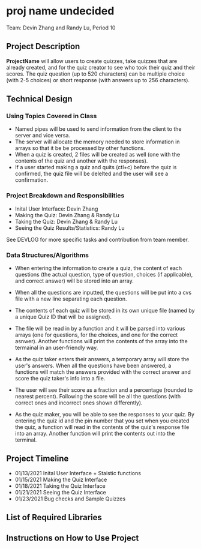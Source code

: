# proj name undecided

Team: Devin Zhang and Randy Lu, Period 10

## Project Description
__ProjectName__ will allow users to create quizzes, take quizzes that are already created, and for the quiz creator to see who took their quiz and their scores. The quiz question (up to 520 characters) can be multiple choice (with 2-5 choices) or short response (with answers up to 256 characters).  

## Technical Design

### Using Topics Covered in Class
  - Named pipes will be used to send information from the client to the server and vice versa. 
  - The server will allocate the memory needed to store information in arrays so that it be be processed by other functions.
  - When a quiz is created, 2 files will be created as well (one with the contents of the quiz and another with the responses).
  - If a user started making a quiz and quits (ctl+c) before the quiz is confirmed, the quiz file will be delelted and the user will see a confirmation.
  
### Project Breakdown and Responsibilities
  - Inital User Interface: Devin Zhang
  - Making the Quiz: Devin Zhang & Randy Lu
  - Taking the Quiz: Devin Zhang & Randy Lu
  - Seeing the Quiz Results/Statistics: Randy Lu
  
  See DEVLOG for more specific tasks and contribution from team member.
  
### Data Structures/Algorithms
  - When entering the information to create a quiz, the content of each questions (the actual question, type of question, choices (if applicable), and correct answer) will be stored into an array. 
  - When all the questions are inputted, the questions will be put into a cvs file with a new line separating each question.
  - The contents of each quiz will be stored in its own unique file (named by a unique Quiz ID that will be assigned).
  
  - The file will be read in by a function and it will be parsed into various arrays (one for questions, for the choices, and one for the correct asnwer). Another functions will print the contents of the array into the termainal in an user-friendly way. 
  - As the quiz taker enters their answers, a temporary array will store the user's answers. When all the questions have been answered, a functions will match the answers provided with the correct answer and score the quiz taker's info into a file.
  - The user will see their score as a fraction and a percentage (rounded to nearest percent). Following the score will be all the questions (with correct ones and incorrect ones shown differently). 
  
  - As the quiz maker, you will be able to see the responses to your quiz. By entering the quiz id and the pin number that you set when you created the quiz, a function will read in the contents of the quiz's response file into an array. Another function will print the contents out into the terminal.

## Project Timeline
  - 01/13/2021 Inital User Interface + Staistic functions
  - 01/15/2021 Making the Quiz Interface
  - 01/18/2021 Taking the Quiz Interface
  - 01/21/2021 Seeing the Quiz Interface
  - 01/23/2021 Bug checks and Sample Quizzes

## List of Required Libraries

## Instructions on How to Use Project
